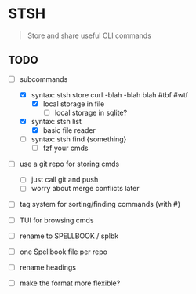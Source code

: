 # STSH

> Store and share useful CLI commands

## TODO

- [ ] subcommands
  - [x] syntax: stsh store curl -blah -blah blah #tbf #wtf
    - [x] local storage in file
        - [ ] local storage in sqlite?
  - [x] syntax: stsh list
    - [x] basic file reader
  - [ ] syntax: stsh find {something}
    - [ ] fzf your cmds
- [ ] use a git repo for storing cmds
  - [ ] just call git and push
  - [ ] worry about merge conflicts later
- [ ] tag system for sorting/finding commands (with #)
- [ ] TUI for browsing cmds

- [ ] rename to SPELLBOOK / splbk
- [ ] one Spellbook file per repo
- [ ] rename headings
- [ ] make the format more flexible?
